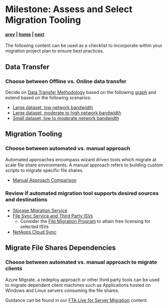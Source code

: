 # Milestone: Assess and Select Migration Tooling

#### [prev](./landingzone.md) | [home](./readme.md)  | [next](./testing.md)

The following content can be used as a checklist to incorporate within your migration project plan to ensure best practices.
## **Data Transfer** 

### Choose between Offline vs. Online data transfer
Decide on [Data Transfer Methodology](https://docs.microsoft.com/en-us/azure/storage/common/storage-migration-overview?toc=/azure/storage/blobs/toc.json#select-the-migration-method) based on the following [graph](https://docs.microsoft.com/en-us/azure/storage/common/storage-choose-data-transfer-solution) and extend based on the following scenarios:
- [Large dataset, low network bandwidth](https://docs.microsoft.com/en-us/azure/storage/common/storage-solution-large-dataset-low-network?toc=/azure/storage/blobs/toc.json)
- [Large dataset, moderate to high network bandwidth](https://docs.microsoft.com/en-us/azure/storage/common/storage-solution-large-dataset-moderate-high-network?toc=/azure/storage/blobs/toc.json)
- [Small dataset, low to moderate network bandwidth](https://docs.microsoft.com/en-us/azure/storage/common/storage-solution-small-dataset-low-moderate-network?toc=/azure/storage/blobs/toc.json)
 
## **Migration Tooling** 

### Choose between automated vs. manual approach
Automated approaches encompass wizard driven tools which migrate at scale file share environments. A manual approach refers to building custom scripts to migrate specific file shares.

- [Manual Approach Comparison](https://docs.microsoft.com/en-us/azure/storage/common/storage-solution-periodic-data-transfer?toc=/azure/storage/blobs/toc.json#scriptedprogrammatic-network-data-transfer)
 
### Review if automated migration tool supports desired sources and destinations

- [Storage Migration Service](https://docs.microsoft.com/en-us/windows-server/storage/storage-migration-service/overview#how-the-migration-process-works)
- [File Sync Service and Third Party ISVs](https://docs.microsoft.com/en-us/azure/storage/solution-integration/validated-partners/data-management/migration-tools-comparison?bc=/azure/cloud-adoption-framework/_bread/toc.json&toc=/azure/cloud-adoption-framework/toc.json#supported-azure-services)
    - Consider the [File Migration Program](https://techcommunity.microsoft.com/t5/azure-storage-blog/migrate-the-critical-file-data-you-need-to-power-your/ba-p/3038751) to attain free licensing for selected ISVs
- [NetApps Cloud Sync](https://docs.netapp.com/us-en/cloud-manager-sync/reference-supported-relationships.html)

## **Migrate File Shares Dependencies**
### Choose between automated vs. manual approach to migrate clients
Azure Migrate, a redeploy approach or other third party tools can be used to migrate dependent client machines such as Applications hosted on Windows and Linux servers consuming the file shares.

Guidance can be found in our [FTA Live for Server Migration](../server-migration/replication.md) content. 


